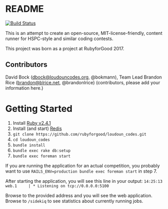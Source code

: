 # README

[![Build Status](https://travis-ci.org/rubyforgood/loudoun_codes.svg?branch=master)](https://travis-ci.org/rubyforgood/loudoun_codes)

This is an attempt to create an open-source, MIT-license-friendly, content runner for HSPC-style and similar coding contests.

This project was born as a project at RubyforGood 2017.

Contributors
------------

David Bock (dbock@loudouncodes.org, @bokmann), Team Lead
Brandon Rice (brandon@blrice.net, @brandonlrice)
(contributors, please add your information here.)

# Getting Started

1. Install [Ruby v2.4.1](https://www.ruby-lang.org/en/downloads)
2. Install (and start) [Redis](https://redis.io)
3. `git clone https://github.com/rubyforgood/loudoun_codes.git`
4. `cd loudoun_codes`
5. `bundle install`
6. `bundle exec rake db:setup`
7. `bundle exec foreman start`

If you are running the application for an actual competition, you probably want to use `RAILS_ENV=production bundle exec foreman start` in step 7.

After starting the application, you will see this line in your output:
```14:25:13 web.1     | * Listening on tcp://0.0.0.0:5100```

Browse to the provided address and you will see the web application. Browse to `/sidekiq` to see statistics about currently running jobs.
